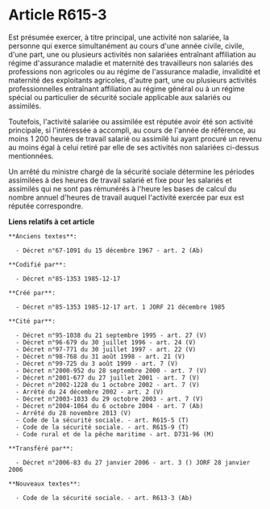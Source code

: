 # Article R615-3

Est présumée exercer, à titre principal, une activité non salariée, la personne qui exerce simultanément au cours d'une année
civile, civile, d'une part, une ou plusieurs activités non salariées entraînant affiliation au régime d'assurance maladie et
maternité des travailleurs non salariés des professions non agricoles ou au régime de l'assurance maladie, invalidité et
maternité des exploitants agricoles, d'autre part, une ou plusieurs activités professionnelles entraînant affiliation au
régime général ou à un régime spécial ou particulier de sécurité sociale applicable aux salariés ou assimilés. 

Toutefois, l'activité salariée ou assimilée est réputée avoir été son activité principale, si l'intéressée a accompli, au
cours de l'année de référence, au moins 1 200 heures de travail salarié ou assimilé lui ayant procuré un revenu au moins égal
à celui retiré par elle de ses activités non salariées ci-dessus mentionnées.

Un arrêté du ministre chargé de la sécurité sociale détermine les périodes assimilées à des heures de travail salarié et fixe
pour les salariés et assimilés qui ne sont pas rémunérés à l'heure les bases de calcul du nombre annuel d'heures de travail
auquel l'activité exercée par eux est réputée correspondre.

**Liens relatifs à cet article**

	**Anciens textes**:

	  - Décret n°67-1091 du 15 décembre 1967 - art. 2 (Ab)

	**Codifié par**:

	  - Décret n°85-1353 1985-12-17

	**Créé par**:

	  - Décret n°85-1353 1985-12-17 art. 1 JORF 21 décembre 1985

	**Cité par**:

	  - Décret n°95-1038 du 21 septembre 1995 - art. 27 (V)
	  - Décret n°96-679 du 30 juillet 1996 - art. 24 (V)
	  - Décret n°97-771 du 30 juillet 1997 - art. 22 (V)
	  - Décret n°98-768 du 31 août 1998 - art. 21 (V)
	  - Décret n°99-725 du 3 août 1999 - art. 7 (V)
	  - Décret n°2000-952 du 28 septembre 2000 - art. 7 (V)
	  - Décret n°2001-677 du 27 juillet 2001 - art. 7 (V)
	  - Décret n°2002-1228 du 1 octobre 2002 - art. 7 (V)
	  - Arrêté du 24 décembre 2002 - art. 2 (V)
	  - Décret n°2003-1033 du 29 octobre 2003 - art. 7 (V)
	  - Décret n°2004-1064 du 6 octobre 2004 - art. 7 (Ab)
	  - Arrêté du 28 novembre 2013 (V)
	  - Code de la sécurité sociale. - art. R615-5 (T)
	  - Code de la sécurité sociale. - art. R615-9 (T)
	  - Code rural et de la pêche maritime - art. D731-96 (M)

	**Transféré par**:

	  - Décret n°2006-83 du 27 janvier 2006 - art. 3 () JORF 28 janvier 2006

	**Nouveaux textes**:

	  - Code de la sécurité sociale. - art. R613-3 (Ab)
